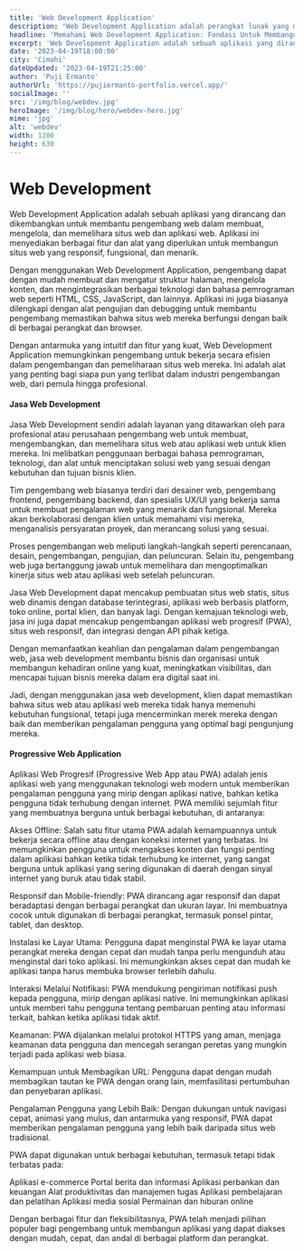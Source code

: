 ```yaml
---
title: 'Web Development Application'
description: "Web Development Application adalah perangkat lunak yang membantu pengembang web dalam membuat, mengelola, dan memelihara situs web dan aplikasi web dengan fitur dan alat yang diperlukan untuk membangun situs web yang responsif, fungsional, dan menarik."
headline: 'Memahami Web Development Application: Fondasi Untuk Membangun Situs Web yang Inovatif'
excerpt: 'Web Development Application adalah sebuah aplikasi yang dirancang dan dikembangkan untuk membantu pengembang web dalam membuat, mengelola, dan memelihara situs web dan aplikasi web. Aplikasi ini menyediakan berbagai fitur dan alat yang diperlukan untuk membangun situs web yang responsif, fungsional, dan menarik.'
date: '2023-04-19T18:00:00'
city: 'Cimahi'
dateUpdated: '2023-04-19T21:25:00'
author: 'Puji Ermanto'
authorUrl: 'https://pujiermanto-portfolio.vercel.app/'
socialImage: ''
src: '/img/blog/webdev.jpg'
heroImage: '/img/blog/hero/webdev-hero.jpg'
mime: 'jpg'
alt: 'webdev'
width: 1200
height: 630
---  
```


# Web Development

Web Development Application adalah sebuah aplikasi yang dirancang dan dikembangkan untuk membantu pengembang web dalam membuat, mengelola, dan memelihara situs web dan aplikasi web. Aplikasi ini menyediakan berbagai fitur dan alat yang diperlukan untuk membangun situs web yang responsif, fungsional, dan menarik.

Dengan menggunakan Web Development Application, pengembang dapat dengan mudah membuat dan mengatur struktur halaman, mengelola konten, dan mengintegrasikan berbagai teknologi dan bahasa pemrograman web seperti HTML, CSS, JavaScript, dan lainnya. Aplikasi ini juga biasanya dilengkapi dengan alat pengujian dan debugging untuk membantu pengembang memastikan bahwa situs web mereka berfungsi dengan baik di berbagai perangkat dan browser.

Dengan antarmuka yang intuitif dan fitur yang kuat, Web Development Application memungkinkan pengembang untuk bekerja secara efisien dalam pengembangan dan pemeliharaan situs web mereka. Ini adalah alat yang penting bagi siapa pun yang terlibat dalam industri pengembangan web, dari pemula hingga profesional.


#### Jasa Web Development
Jasa Web Development sendiri adalah layanan yang ditawarkan oleh para profesional atau perusahaan pengembang web untuk membuat, mengembangkan, dan memelihara situs web atau aplikasi web untuk klien mereka. Ini melibatkan penggunaan berbagai bahasa pemrograman, teknologi, dan alat untuk menciptakan solusi web yang sesuai dengan kebutuhan dan tujuan bisnis klien.

Tim pengembang web biasanya terdiri dari desainer web, pengembang frontend, pengembang backend, dan spesialis UX/UI yang bekerja sama untuk membuat pengalaman web yang menarik dan fungsional. Mereka akan berkolaborasi dengan klien untuk memahami visi mereka, menganalisis persyaratan proyek, dan merancang solusi yang sesuai.

Proses pengembangan web meliputi langkah-langkah seperti perencanaan, desain, pengembangan, pengujian, dan peluncuran. Selain itu, pengembang web juga bertanggung jawab untuk memelihara dan mengoptimalkan kinerja situs web atau aplikasi web setelah peluncuran.

Jasa Web Development dapat mencakup pembuatan situs web statis, situs web dinamis dengan database terintegrasi, aplikasi web berbasis platform, toko online, portal klien, dan banyak lagi. Dengan kemajuan teknologi web, jasa ini juga dapat mencakup pengembangan aplikasi web progresif (PWA), situs web responsif, dan integrasi dengan API pihak ketiga.

Dengan memanfaatkan keahlian dan pengalaman dalam pengembangan web, jasa web development membantu bisnis dan organisasi untuk membangun kehadiran online yang kuat, meningkatkan visibilitas, dan mencapai tujuan bisnis mereka dalam era digital saat ini.

Jadi, dengan menggunakan jasa web development, klien dapat memastikan bahwa situs web atau aplikasi web mereka tidak hanya memenuhi kebutuhan fungsional, tetapi juga mencerminkan merek mereka dengan baik dan memberikan pengalaman pengguna yang optimal bagi pengunjung mereka.  


#### Progressive Web Application  
Aplikasi Web Progresif (Progressive Web App atau PWA) adalah jenis aplikasi web yang menggunakan teknologi web modern untuk memberikan pengalaman pengguna yang mirip dengan aplikasi native, bahkan ketika pengguna tidak terhubung dengan internet. PWA memiliki sejumlah fitur yang membuatnya berguna untuk berbagai kebutuhan, di antaranya:

Akses Offline: Salah satu fitur utama PWA adalah kemampuannya untuk bekerja secara offline atau dengan koneksi internet yang terbatas. Ini memungkinkan pengguna untuk mengakses konten dan fungsi penting dalam aplikasi bahkan ketika tidak terhubung ke internet, yang sangat berguna untuk aplikasi yang sering digunakan di daerah dengan sinyal internet yang buruk atau tidak stabil.

Responsif dan Mobile-friendly: PWA dirancang agar responsif dan dapat beradaptasi dengan berbagai perangkat dan ukuran layar. Ini membuatnya cocok untuk digunakan di berbagai perangkat, termasuk ponsel pintar, tablet, dan desktop.

Instalasi ke Layar Utama: Pengguna dapat menginstal PWA ke layar utama perangkat mereka dengan cepat dan mudah tanpa perlu mengunduh atau menginstal dari toko aplikasi. Ini memungkinkan akses cepat dan mudah ke aplikasi tanpa harus membuka browser terlebih dahulu.

Interaksi Melalui Notifikasi: PWA mendukung pengiriman notifikasi push kepada pengguna, mirip dengan aplikasi native. Ini memungkinkan aplikasi untuk memberi tahu pengguna tentang pembaruan penting atau informasi terkait, bahkan ketika aplikasi tidak aktif.

Keamanan: PWA dijalankan melalui protokol HTTPS yang aman, menjaga keamanan data pengguna dan mencegah serangan peretas yang mungkin terjadi pada aplikasi web biasa.

Kemampuan untuk Membagikan URL: Pengguna dapat dengan mudah membagikan tautan ke PWA dengan orang lain, memfasilitasi pertumbuhan dan penyebaran aplikasi.

Pengalaman Pengguna yang Lebih Baik: Dengan dukungan untuk navigasi cepat, animasi yang mulus, dan antarmuka yang responsif, PWA dapat memberikan pengalaman pengguna yang lebih baik daripada situs web tradisional.

PWA dapat digunakan untuk berbagai kebutuhan, termasuk tetapi tidak terbatas pada:

Aplikasi e-commerce
Portal berita dan informasi
Aplikasi perbankan dan keuangan
Alat produktivitas dan manajemen tugas
Aplikasi pembelajaran dan pelatihan
Aplikasi media sosial
Permainan dan hiburan online

Dengan berbagai fitur dan fleksibilitasnya, PWA telah menjadi pilihan populer bagi pengembang untuk membangun aplikasi yang dapat diakses dengan mudah, cepat, dan andal di berbagai platform dan perangkat.